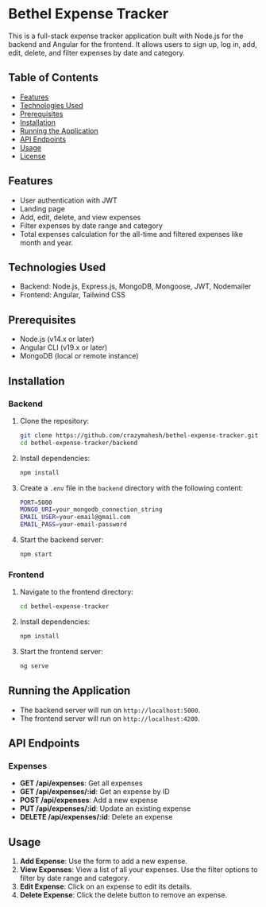 # Bethel Expense Tracker

This is a full-stack expense tracker application built with Node.js for the backend and Angular for the frontend. It allows users to sign up, log in, add, edit, delete, and filter expenses by date and category.

## Table of Contents

- [Features](#features)
- [Technologies Used](#technologies-used)
- [Prerequisites](#prerequisites)
- [Installation](#installation)
- [Running the Application](#running-the-application)
- [API Endpoints](#api-endpoints)
- [Usage](#usage)
- [License](#license)

## Features

- User authentication with JWT
- Landing page
- Add, edit, delete, and view expenses
- Filter expenses by date range and category
- Total expenses calculation for the all-time and filtered expenses like month and year.


## Technologies Used

- Backend: Node.js, Express.js, MongoDB, Mongoose, JWT, Nodemailer
- Frontend: Angular, Tailwind CSS

## Prerequisites

- Node.js (v14.x or later)
- Angular CLI (v19.x or later)
- MongoDB (local or remote instance)

## Installation

### Backend

1. Clone the repository:

    ```sh
    git clone https://github.com/crazymahesh/bethel-expense-tracker.git
    cd bethel-expense-tracker/backend
    ```

2. Install dependencies:

    ```sh
    npm install
    ```

3. Create a `.env` file in the `backend` directory with the following content:

    ```bash
    PORT=5000
    MONGO_URI=your_mongodb_connection_string
    EMAIL_USER=your-email@gmail.com
    EMAIL_PASS=your-email-password
    ```

4. Start the backend server:

    ```sh
    npm start
    ```

### Frontend

1. Navigate to the frontend directory:

    ```sh
    cd bethel-expense-tracker
    ```

2. Install dependencies:

    ```sh
    npm install
    ```

3. Start the frontend server:

    ```sh
    ng serve
    ```

## Running the Application

- The backend server will run on `http://localhost:5000`.
- The frontend server will run on `http://localhost:4200`.

## API Endpoints


### Expenses

- **GET /api/expenses**: Get all expenses 
- **GET /api/expenses/:id**: Get an expense by ID
- **POST /api/expenses**: Add a new expense
- **PUT /api/expenses/:id**: Update an existing expense
- **DELETE /api/expenses/:id**: Delete an expense

## Usage

1. **Add Expense**: Use the form to add a new expense.
2. **View Expenses**: View a list of all your expenses. Use the filter options to filter by date range and category.
3. **Edit Expense**: Click on an expense to edit its details.
4. **Delete Expense**: Click the delete button to remove an expense.

